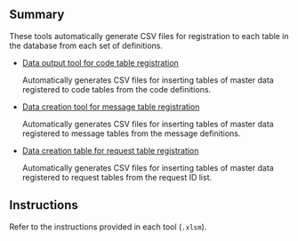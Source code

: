 Summary
----

These tools automatically generate CSV files for registration to each table in the database from each set of definitions. 

- [Data output tool for code table registration](Data_Output_Tool_for_Code_Table_Registration.xlsm)

    Automatically generates CSV files for inserting tables of master data registered to code tables from the code definitions.

- [Data creation tool for message table registration](Data_Creation_Tool_for_Message_Table_Registration.xlsm)

    Automatically generates CSV files for inserting tables of master data registered to message tables from the message definitions. 
    
- [Data creation table for request table registration](Data_Creation_Tool_for_Request_Table_Registration.xlsm)

    Automatically generates CSV files for inserting tables of master data registered to request tables from the request ID list.

Instructions
----

Refer to the instructions provided in each tool (`.xlsm`).